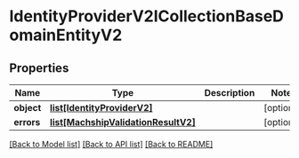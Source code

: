 # IdentityProviderV2ICollectionBaseDomainEntityV2

## Properties
Name | Type | Description | Notes
------------ | ------------- | ------------- | -------------
**object** | [**list[IdentityProviderV2]**](IdentityProviderV2.md) |  | [optional] 
**errors** | [**list[MachshipValidationResultV2]**](MachshipValidationResultV2.md) |  | [optional] 

[[Back to Model list]](../README.md#documentation-for-models) [[Back to API list]](../README.md#documentation-for-api-endpoints) [[Back to README]](../README.md)


